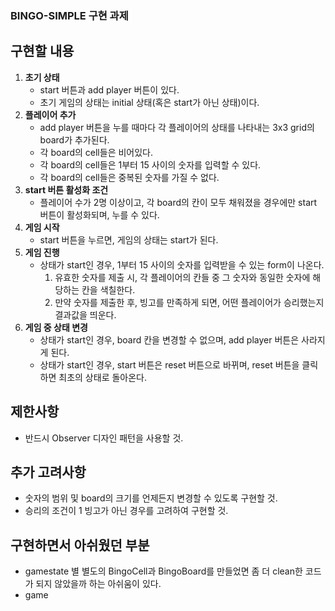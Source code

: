 ### BINGO-SIMPLE 구현 과제

## 구현할 내용
1. **초기 상태**
   - start 버튼과 add player 버튼이 있다.
   - 초기 게임의 상태는 initial 상태(혹은 start가 아닌 상태)이다.
2. **플레이어 추가**
   - add player 버튼을 누를 때마다 각 플레이어의 상태를 나타내는 3x3 grid의 board가 추가된다.
   - 각 board의 cell들은 비어있다.
   - 각 board의 cell들은 1부터 15 사이의 숫자를 입력할 수 있다.
   - 각 board의 cell들은 중복된 숫자를 가질 수 없다.
3. **start 버튼 활성화 조건**
   - 플레이어 수가 2명 이상이고, 각 board의 칸이 모두 채워졌을 경우에만 start 버튼이 활성화되며, 누를 수 있다.
4. **게임 시작**
   - start 버튼을 누르면, 게임의 상태는 start가 된다.
5. **게임 진행**
   - 상태가 start인 경우, 1부터 15 사이의 숫자를 입력받을 수 있는 form이 나온다.
     1. 유효한 숫자를 제출 시, 각 플레이어의 칸들 중 그 숫자와 동일한 숫자에 해당하는 칸을 색칠한다.
     2. 만약 숫자를 제출한 후, 빙고를 만족하게 되면, 어떤 플레이어가 승리했는지 결과값을 띄운다.
6. **게임 중 상태 변경**
   - 상태가 start인 경우, board 칸을 변경할 수 없으며, add player 버튼은 사라지게 된다. 
   - 상태가 start인 경우, start 버튼은 reset 버튼으로 바뀌며, reset 버튼을 클릭하면 최초의 상태로 돌아온다.

## 제한사항
- 반드시 Observer 디자인 패턴을 사용할 것.

## 추가 고려사항
- 숫자의 범위 및 board의 크기를 언제든지 변경할 수 있도록 구현할 것.
- 승리의 조건이 1 빙고가 아닌 경우를 고려하여 구현할 것.

## 구현하면서 아쉬웠던 부분
- gamestate 별 별도의 BingoCell과 BingoBoard를 만들었면 좀 더 clean한 코드가 되지 않았을까 하는 아쉬움이 있다.
- game